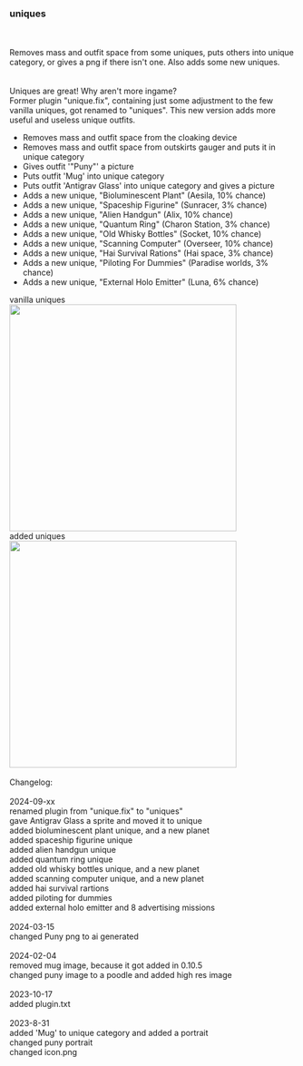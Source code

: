 ### uniques
<br>
<br>
Removes mass and outfit space from some uniques, puts others into unique category, or gives a png if there isn't one. Also adds some new uniques.<br>
<br>
<br>
Uniques are great! Why aren't more ingame?<br>
Former plugin "unique.fix", containing just some adjustment to the few vanilla uniques, got renamed to "uniques". This new version adds more useful and useless unique outfits.<br>
<ul>
<li> Removes mass and outfit space from the cloaking device</li>
<li> Removes mass and outfit space from outskirts gauger and puts it in unique category</li>
<li> Gives outfit '"Puny"' a picture</li>
<li> Puts outfit 'Mug' into unique category</li>
<li> Puts outfit 'Antigrav Glass' into unique category and gives a picture</li>
<li> Adds a new unique, "Bioluminescent Plant" (Aesila, 10% chance)</li>
<li> Adds a new unique, "Spaceship Figurine" (Sunracer, 3% chance)</li>
<li> Adds a new unique, "Alien Handgun" (Alix, 10% chance)</li>
<li> Adds a new unique, "Quantum Ring" (Charon Station, 3% chance)</li>
<li> Adds a new unique, "Old Whisky Bottles" (Socket, 10% chance)</li>
<li> Adds a new unique, "Scanning Computer" (Overseer, 10% chance)</li>
<li> Adds a new unique, "Hai Survival Rations" (Hai space, 3% chance)</li>
<li> Adds a new unique, "Piloting For Dummies" (Paradise worlds, 3% chance)</li>
<li> Adds a new unique, "External Holo Emitter" (Luna, 6% chance)</li>
</ul>
vanilla uniques<br>
<img src='https://raw.githubusercontent.com/zuckung/endless-sky-plugins/master/screenshots/uniques01.jpg' width='400'>
<br>
added uniques<br>
<img src='https://raw.githubusercontent.com/zuckung/endless-sky-plugins/master/screenshots/uniques02.jpg' width='400'>
<br>
<br>
Changelog:<br>
<br>
2024-09-xx<br>
renamed plugin from "unique.fix" to "uniques"<br>
gave Antigrav Glass a sprite and moved it to unique<br>
added bioluminescent plant unique, and a new planet<br>
added spaceship figurine unique<br>
added alien handgun unique<br>
added quantum ring unique<br>
added old whisky bottles unique, and a new planet<br>
added scanning computer unique, and a new planet<br>
added hai survival rartions<br>
added piloting for dummies<br>
added external holo emitter and 8 advertising missions<br>
<br>
2024-03-15<br>
changed Puny png to ai generated<br>
<br>
2024-02-04<br>
removed mug image, because it got added in 0.10.5<br>
changed puny image to a poodle and added high res image <br>
<br>
2023-10-17<br>
added plugin.txt<br>
<br>
2023-8-31<br>
added 'Mug' to unique category and added a portrait<br>
changed puny portrait<br>
changed icon.png<br>
